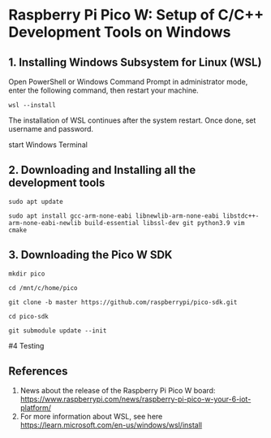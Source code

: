 # Raspberry Pi Pico W: Setup of C/C++ Development Tools on Windows 

## 1. Installing Windows Subsystem for Linux (WSL)

Open PowerShell or Windows Command Prompt in administrator mode, enter the following command, then restart your machine.

```
wsl --install 
```
The installation of WSL continues after the system restart. Once done, set username and password.  

start Windows Terminal  


## 2. Downloading and Installing all the development tools 

```
sudo apt update

sudo apt install gcc-arm-none-eabi libnewlib-arm-none-eabi libstdc++-arm-none-eabi-newlib build-essential libssl-dev git python3.9 vim cmake 
```

## 3. Downloading the Pico W SDK

```
mkdir pico

cd /mnt/c/home/pico

git clone -b master https://github.com/raspberrypi/pico-sdk.git

cd pico-sdk

git submodule update --init
```

#4 Testing 


 
## References 
1. News about the release of the Raspberry Pi Pico W board: https://www.raspberrypi.com/news/raspberry-pi-pico-w-your-6-iot-platform/
2. For more information about WSL, see here https://learn.microsoft.com/en-us/windows/wsl/install



